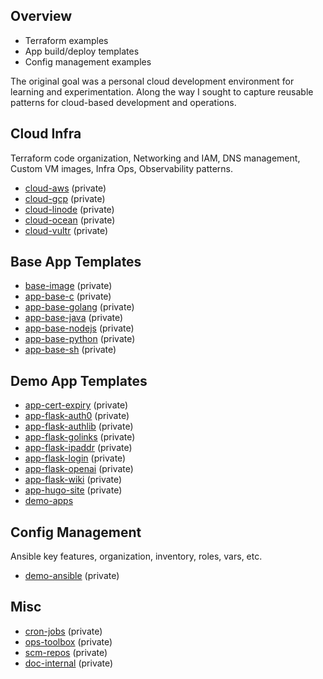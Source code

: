 Overview
--------

* Terraform examples
* App build/deploy templates
* Config management examples

The original goal was a personal cloud development environment for
learning and experimentation. Along the way I sought to capture reusable
patterns for cloud-based development and operations.


Cloud Infra
-----------

Terraform code organization, Networking and IAM, DNS management,
Custom VM images, Infra Ops, Observability patterns.

* [cloud-aws](https://github.com/coreinfra-org/cloud-aws) (private)
* [cloud-gcp](https://github.com/coreinfra-org/cloud-gcp) (private)
* [cloud-linode](https://github.com/coreinfra-org/cloud-linode) (private)
* [cloud-ocean](https://github.com/coreinfra-org/cloud-ocean) (private)
* [cloud-vultr](https://github.com/coreinfra-org/cloud-vultr) (private)

Base App Templates
------------------

* [base-image](https://github.com/coreinfra-org/base-image) (private)
* [app-base-c](https://github.com/coreinfra-org/app-base-c) (private)
* [app-base-golang](https://github.com/coreinfra-org/app-base-golang) (private)
* [app-base-java](https://github.com/coreinfra-org/app-base-java) (private)
* [app-base-nodejs](https://github.com/coreinfra-org/app-base-nodejs) (private)
* [app-base-python](https://github.com/coreinfra-org/app-base-python) (private)
* [app-base-sh](https://github.com/coreinfra-org/app-base-sh) (private)


Demo App Templates
------------------

* [app-cert-expiry](https://github.com/coreinfra-org/app-cert-expiry) (private)
* [app-flask-auth0](https://github.com/coreinfra-org/app-flask-auth0) (private)
* [app-flask-authlib](https://github.com/coreinfra-org/app-flask-authlib) (private)
* [app-flask-golinks](https://github.com/coreinfra-org/app-flask-golinks) (private)
* [app-flask-ipaddr](https://github.com/coreinfra-org/app-flask-ipaddr) (private)
* [app-flask-login](https://github.com/coreinfra-org/app-flask-login) (private)
* [app-flask-openai](https://github.com/coreinfra-org/app-flask-openai) (private)
* [app-flask-wiki](https://github.com/coreinfra-org/app-flask-wiki) (private)
* [app-hugo-site](https://github.com/coreinfra-org/app-hugo-site) (private)
* [demo-apps](https://github.com/coreinfra-org/demo-apps)


Config Management
-----------------

Ansible key features, organization, inventory, roles, vars, etc.

* [demo-ansible](https://github.com/coreinfra-org/demo-ansible) (private)


Misc
----

* [cron-jobs](https://github.com/coreinfra-org/cron-jobs) (private)
* [ops-toolbox](https://github.com/coreinfra-org/ops-toolbox) (private)
* [scm-repos](https://github.com/coreinfra-org/scm-repos) (private)
* [doc-internal](https://github.com/coreinfra-org/doc-internal/) (private)
